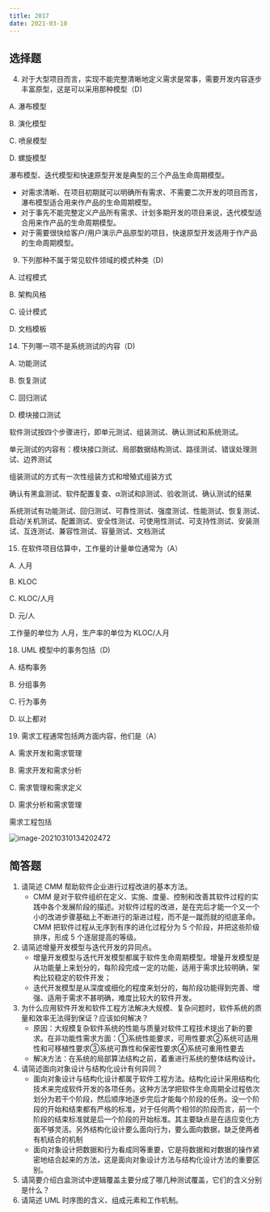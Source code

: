 ```yaml
---
title: 2017
date: 2021-03-10
---
```


## 选择题

4. 对于大型项目而言，实现不能完整清晰地定义需求是常事，需要开发内容逐步丰富原型，这是可以采用那种模型（D)

A. 瀑布模型

B. 演化模型

C. 喷泉模型

D. 螺旋模型

瀑布模型、迭代模型和快速原型开发是典型的三个产品生命周期模型。

+ 对需求清晰、在项目初期就可以明确所有需求、不需要二次开发的项目而言，瀑布模型适合用来作产品的生命周期模型。
+ 对于事先不能完整定义产品所有需求、计划多期开发的项目来说，迭代模型适合用来作产品的生命周期模型。
+ 对于需要很快给客户/用户演示产品原型的项目，快速原型开发适用于作产品的生命周期模型。

9. 下列那种不属于常见软件领域的模式种类（D)

A. 过程模式

B. 架构风格

C. 设计模式

D. 文档模板  

14. 下列哪一项不是系统测试的内容（D)

A. 功能测试

B. 恢复测试

C. 回归测试

D. 模块接口测试

软件测试按四个步骤进行，即单元测试、组装测试、确认测试和系统测试。

单元测试的内容有：模块接口测试、局部数据结构测试、路径测试、错误处理测试、边界测试

组装测试的方式有一次性组装方式和增殖式组装方式

确认有黑盒测试、软件配置复查、α测试和β测试、验收测试、确认测试的结果

系统测试有功能测试、回归测试、可靠性测试、强度测试、性能测试、恢复测试、启动/关机测试、配置测试、安全性测试、可使用性测试、可支持性测试、安装测试、互连测试、兼容性测试、容量测试、文档测试

15. 在软件项目估算中，工作量的计量单位通常为（A）

A. 人月

B. KLOC

C. KLOC/人月

D. 元/人

工作量的单位为 人月，生产率的单位为 KLOC/人月

18. UML 模型中的事务包括（D)

A. 结构事务

B. 分组事务

C. 行为事务

D. 以上都对

19. 需求工程通常包括两方面内容，他们是（A）

A. 需求开发和需求管理

B. 需求开发和需求分析

C. 需求管理和需求定义

D. 需求分析和需求管理

需求工程包括                        

![image-20210310134202472](F:\哈哈哈\zhengjunren.github.io\docs\.vuepress\public\soft_engineering\image-20210310134202472.png)

## 简答题

1. 请简述 CMM 帮助软件企业进行过程改进的基本方法。
   + CMM 是对于软件组织在定义、实施、度量、控制和改善其软件过程的实践中各个发展阶段的描述。对软件过程的改进，是在完后才能一个又一个小的改进步骤基础上不断进行的渐进过程，而不是一蹴而就的彻底革命。CMM 把软件过程从无序到有序的进化过程分为 5 个阶段，并把这些阶级排序，形成 5 个逐层提高的等级。
2. 请简述增量开发模型与迭代开发的异同点。
   + 增量开发模型与迭代开发模型都属于软件生命周期模型。增量开发模型是从功能量上来划分的，每阶段完成一定的功能，适用于需求比较明确，架构比较稳定的软件开发；
   + 迭代开发模型是从深度或细化的程度来划分的，每阶段功能得到完善、增强、适用于需求不甚明确，难度比较大的软件开发。
3. 为什么应用软件开发和软件工程方法解决大规模、复杂问题时，软件系统的质量和效率无法得到保证？应该如何解决？
   + 原因：大规模复杂软件系统的性能与质量对软件工程技术提出了新的要求。在非功能性需求方面：①系统性能要求，可用性要求②系统可适用性和可移植性要求③系统可靠性和保密性要求④系统可重用性要去
   + 解决方法：在系统的局部算法结构之前，着重进行系统的整体结构设计。
4. 请简述面向对象设计与结构化设计有何异同？
   + 面向对象设计与结构化设计都属于软件工程方法。结构化设计采用结构化技术来完成软件开发的各项任务。这种方法学把软件生命周期全过程依次划分为若干个阶段，然后顺序地逐步完后才能每个阶段的任务。没一个阶段的开始和结束都有严格的标准，对于任何两个相邻的阶段而言，前一个阶段的结束标准就是后一个阶段的开始标准。其主要缺点是在适应变化方面不够灵活。另外结构化设计要么面向行为，要么面向数据，缺乏使两者有机结合的机制
   + 面向对象设计把数据和行为看成同等重要，它是将数据和对数据的操作紧密地结合起来的方法，这是面向对象设计方法与结构化设计方法的重要区别。
5. 请简要介绍白盒测试中逻辑覆盖主要分成了哪几种测试覆盖，它们的含义分别是什么？
6. 请简述 UML 时序图的含义、组成元素和工作机制。

